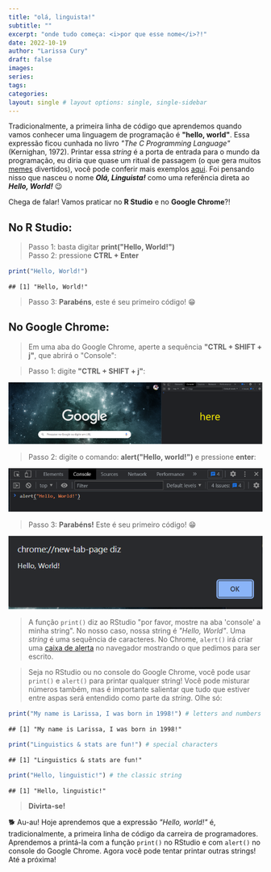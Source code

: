 ```yaml
---
title: "olá, linguista!"
subtitle: ""
excerpt: "onde tudo começa: <i>por que esse nome</i>?!"
date: 2022-10-19
author: "Larissa Cury"
draft: false
images:
series:
tags: 
categories:
layout: single # layout options: single, single-sidebar
---
```


Tradicionalmente, a primeira linha de código que aprendemos quando vamos conhecer uma linguagem de programação é **"hello, world"**. Essa expressão ficou cunhada no livro *"The C Programming Language"* (Kernighan, 1972). Printar essa *string* é a porta de entrada para o mundo da programação, eu diria que quase um ritual de passagem (o que gera muitos [memes][3] divertidos), você pode conferir mais exemplos [aqui][2]. Foi pensando nisso que nasceu o nome ***Olá, Linguista!*** como uma referência direta ao ***Hello, World!*** &#128521;

Chega de falar! Vamos praticar no **R Studio** e no **Google Chrome**?!

## No R Studio:

> Passo 1: basta digitar **print("Hello, World!")** <br> Passo 2: pressione **CTRL + Enter**


```r
print("Hello, World!")
```

```
## [1] "Hello, World!"
```

> Passo 3: **Parabéns**, este é seu primeiro código! &#128513;

## No Google Chrome:

> Em uma aba do Google Chrome, aperte a sequência **"CTRL + SHIFT + j"**, que abrirá o "Console":

> Passo 1: digite **"CTRL + SHIFT + j"**: 

![](images/paste-BAC7B81B.png)

> Passo 2: digite o comando: **alert("Hello, world!")** e pressione **enter**:

![](images/paste-FB53F6F3.png)

> Passo 3: **Parabéns!** Este é seu primeiro código! &#128513;

![](images/paste-52EEFB02.png)

> A função ```print()``` diz ao RStudio "por favor, mostre na aba 'console' a minha string". No nosso caso, nossa string é *"Hello, World"*. Uma *string* é uma sequência de caracteres. No Chrome, ```alert()``` irá criar uma [caixa de alerta][1] no navegador mostrando o que pedimos para ser escrito. 

> Seja no RStudio ou no console do Google Chrome, você pode usar ```print()``` e ```alert()``` para printar qualquer string! Você pode misturar números também, mas é importante salientar que tudo que estiver entre aspas será entendido como parte da *string*. Olhe só: 


```r
print("My name is Larissa, I was born in 1998!") # letters and numbers
```

```
## [1] "My name is Larissa, I was born in 1998!"
```

```r
print("Linguistics & stats are fun!") # special characters
```

```
## [1] "Linguistics & stats are fun!"
```

```r
print("Hello, linguistic!") # the classic string
```

```
## [1] "Hello, linguistic!"
```
> **Divirta-se!** <br>

🐕 Au-au! Hoje aprendemos que a expressão *"Hello, world!"* é, tradicionalmente, a primeira linha de código da carreira de programadores. Aprendemos a printá-la com a função ```print()``` no RStudio e com ```alert()``` no console do Google Chrome. Agora você pode tentar printar outras strings! Até a próxima!  


[1]: https://www.w3schools.com/jsref/met_win_alert.asp
[2]: https://medium.com/@codesnippet/hello-world-5d4d7d13949a
[3]: https://www.google.com/search?q=memes+hello+world+&tbm=isch&ved=2ahUKEwid_PO0suz6AhX8s5UCHXtZBY0Q2-cCegQIABAA&oq=memes+hello+world+&gs_lcp=CgNpbWcQAzIECCMQJzIGCAAQCBAeMgYIABAIEB4yBggAEAgQHjIGCAAQCBAeUKQFWOUPYMUTaABwAHgAgAG1AYgBwgmSAQMwLjmYAQCgAQGqAQtnd3Mtd2l6LWltZ8ABAQ&sclient=img&ei=7fpPY93RKPzn1sQP-7KV6Ag&bih=664&biw=1536
